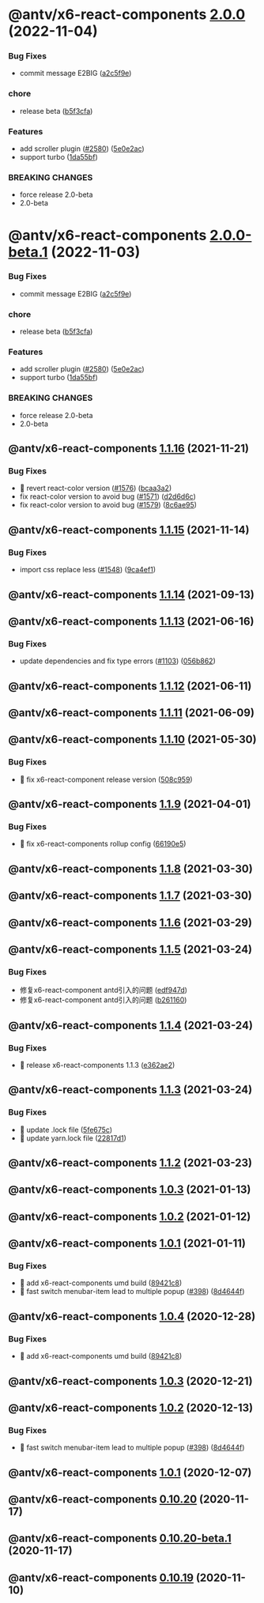 # @antv/x6-react-components [2.0.0](https://github.com/antvis/x6/compare/@antv/x6-react-components@1.1.16...@antv/x6-react-components@2.0.0) (2022-11-04)


### Bug Fixes

* commit message E2BIG ([a2c5f9e](https://github.com/antvis/x6/commit/a2c5f9e943ccf1d7ae478af30cb5022dd72e2e99))


### chore

* release beta ([b5f3cfa](https://github.com/antvis/x6/commit/b5f3cfa2042f5196a995a38a8f41f140cabdce57))


### Features

* add scroller plugin ([#2580](https://github.com/antvis/x6/issues/2580)) ([5e0e2ac](https://github.com/antvis/x6/commit/5e0e2acde7d7e259ea27d001983e950878d0ecc8))
* support turbo ([1da55bf](https://github.com/antvis/x6/commit/1da55bfda73edaa96515998b5766e9ed5f241ee9))


### BREAKING CHANGES

* force release 2.0-beta
* 2.0-beta

# @antv/x6-react-components [2.0.0-beta.1](https://github.com/antvis/x6/compare/@antv/x6-react-components@1.1.16...@antv/x6-react-components@2.0.0-beta.1) (2022-11-03)


### Bug Fixes

* commit message E2BIG ([a2c5f9e](https://github.com/antvis/x6/commit/a2c5f9e943ccf1d7ae478af30cb5022dd72e2e99))


### chore

* release beta ([b5f3cfa](https://github.com/antvis/x6/commit/b5f3cfa2042f5196a995a38a8f41f140cabdce57))


### Features

* add scroller plugin ([#2580](https://github.com/antvis/x6/issues/2580)) ([5e0e2ac](https://github.com/antvis/x6/commit/5e0e2acde7d7e259ea27d001983e950878d0ecc8))
* support turbo ([1da55bf](https://github.com/antvis/x6/commit/1da55bfda73edaa96515998b5766e9ed5f241ee9))


### BREAKING CHANGES

* force release 2.0-beta
* 2.0-beta

## @antv/x6-react-components [1.1.16](https://github.com/antvis/x6/compare/@antv/x6-react-components@1.1.15...@antv/x6-react-components@1.1.16) (2021-11-21)


### Bug Fixes

* 🐛 revert react-color version ([#1576](https://github.com/antvis/x6/issues/1576)) ([bcaa3a2](https://github.com/antvis/x6/commit/bcaa3a24bb5fa614d5c4299488af676000ed5b79))
* fix react-color version to avoid bug ([#1571](https://github.com/antvis/x6/issues/1571)) ([d2d6d6c](https://github.com/antvis/x6/commit/d2d6d6c661d40ddaf3df2d794c3fbd67703a4027))
* fix react-color version to avoid bug ([#1579](https://github.com/antvis/x6/issues/1579)) ([8c6ae95](https://github.com/antvis/x6/commit/8c6ae95ec39e71069f0d0791c99530f41b9f35aa))

## @antv/x6-react-components [1.1.15](https://github.com/antvis/x6/compare/@antv/x6-react-components@1.1.14...@antv/x6-react-components@1.1.15) (2021-11-14)


### Bug Fixes

* import css replace less ([#1548](https://github.com/antvis/x6/issues/1548)) ([9ca4ef1](https://github.com/antvis/x6/commit/9ca4ef1553b903ce1da83e20bd9e007d1e85f993))

## @antv/x6-react-components [1.1.14](https://github.com/antvis/x6/compare/@antv/x6-react-components@1.1.13...@antv/x6-react-components@1.1.14) (2021-09-13)

## @antv/x6-react-components [1.1.13](https://github.com/antvis/x6/compare/@antv/x6-react-components@1.1.12...@antv/x6-react-components@1.1.13) (2021-06-16)


### Bug Fixes

* update dependencies and fix type errors ([#1103](https://github.com/antvis/x6/issues/1103)) ([056b862](https://github.com/antvis/x6/commit/056b862b4efe7dbdc559cac7194c2453996acc07))

## @antv/x6-react-components [1.1.12](https://github.com/antvis/x6/compare/@antv/x6-react-components@1.1.11...@antv/x6-react-components@1.1.12) (2021-06-11)

## @antv/x6-react-components [1.1.11](https://github.com/antvis/x6/compare/@antv/x6-react-components@1.1.10...@antv/x6-react-components@1.1.11) (2021-06-09)

## @antv/x6-react-components [1.1.10](https://github.com/antvis/x6/compare/@antv/x6-react-components@1.1.9...@antv/x6-react-components@1.1.10) (2021-05-30)


### Bug Fixes

* 🐛 fix x6-react-component release version ([508c959](https://github.com/antvis/x6/commit/508c9592e9c2dda5888713c5b69b470ac35697fa))

## @antv/x6-react-components [1.1.9](https://github.com/antvis/x6/compare/@antv/x6-react-components@1.1.8...@antv/x6-react-components@1.1.9) (2021-04-01)


### Bug Fixes

* 🐛 fix x6-react-components rollup config ([66190e5](https://github.com/antvis/x6/commit/66190e5b980f6061d3219906e9dd200d20e61534))

## @antv/x6-react-components [1.1.8](https://github.com/antvis/x6/compare/@antv/x6-react-components@1.1.7...@antv/x6-react-components@1.1.8) (2021-03-30)

## @antv/x6-react-components [1.1.7](https://github.com/antvis/x6/compare/@antv/x6-react-components@1.1.6...@antv/x6-react-components@1.1.7) (2021-03-30)

## @antv/x6-react-components [1.1.6](https://github.com/antvis/x6/compare/@antv/x6-react-components@1.1.5...@antv/x6-react-components@1.1.6) (2021-03-29)

## @antv/x6-react-components [1.1.5](https://github.com/antvis/x6/compare/@antv/x6-react-components@1.1.4...@antv/x6-react-components@1.1.5) (2021-03-24)


### Bug Fixes

* 修复x6-react-component antd引入的问题 ([edf947d](https://github.com/antvis/x6/commit/edf947debc2d2ea22569a116c41c7af27d81d331))
* 修复x6-react-component antd引入的问题 ([b261160](https://github.com/antvis/x6/commit/b261160299a92a796cda8ca96710d7b3447aa815))

## @antv/x6-react-components [1.1.4](https://github.com/antvis/x6/compare/@antv/x6-react-components@1.1.3...@antv/x6-react-components@1.1.4) (2021-03-24)


### Bug Fixes

* 🐛 release x6-react-components 1.1.3 ([e362ae2](https://github.com/antvis/x6/commit/e362ae273fce752f0ee18da604cd6d3723320feb))

## @antv/x6-react-components [1.1.3](https://github.com/antvis/x6/compare/@antv/x6-react-components@1.1.2...@antv/x6-react-components@1.1.3) (2021-03-24)


### Bug Fixes

* 🐛 update .lock file ([5fe675c](https://github.com/antvis/x6/commit/5fe675cd1a68a8c50c1dc12fd22c8eb7c54e1e42))
* 🐛 update yarn.lock file ([22817d1](https://github.com/antvis/x6/commit/22817d1505e017b73fcc92896cd4032d42fe82b2))

## @antv/x6-react-components [1.1.2](https://github.com/antvis/x6/compare/@antv/x6-react-components@1.1.1...@antv/x6-react-components@1.1.2) (2021-03-23)

## @antv/x6-react-components [1.0.3](https://github.com/antvis/x6/compare/@antv/x6-react-components@1.0.2...@antv/x6-react-components@1.0.3) (2021-01-13)

## @antv/x6-react-components [1.0.2](https://github.com/antvis/x6/compare/@antv/x6-react-components@1.0.1...@antv/x6-react-components@1.0.2) (2021-01-12)

## @antv/x6-react-components [1.0.1](https://github.com/antvis/x6/compare/@antv/x6-react-components@1.0.0...@antv/x6-react-components@1.0.1) (2021-01-11)


### Bug Fixes

* 🐛 add x6-react-components umd build ([89421c8](https://github.com/antvis/x6/commit/89421c88afa141fe753cfca65a3c9132007057ce))
* 🐛 fast switch menubar-item lead to multiple popup ([#398](https://github.com/antvis/x6/issues/398)) ([8d4644f](https://github.com/antvis/x6/commit/8d4644f27c1f837a422703bcb1ef049c9c2794b8))

## @antv/x6-react-components [1.0.4](https://github.com/antvis/x6/compare/@antv/x6-react-components@1.0.3...@antv/x6-react-components@1.0.4) (2020-12-28)


### Bug Fixes

* 🐛 add x6-react-components umd build ([89421c8](https://github.com/antvis/x6/commit/89421c88afa141fe753cfca65a3c9132007057ce))

## @antv/x6-react-components [1.0.3](https://github.com/antvis/x6/compare/@antv/x6-react-components@1.0.2...@antv/x6-react-components@1.0.3) (2020-12-21)

## @antv/x6-react-components [1.0.2](https://github.com/antvis/x6/compare/@antv/x6-react-components@1.0.1...@antv/x6-react-components@1.0.2) (2020-12-13)


### Bug Fixes

* 🐛 fast switch menubar-item lead to multiple popup ([#398](https://github.com/antvis/x6/issues/398)) ([8d4644f](https://github.com/antvis/x6/commit/8d4644f27c1f837a422703bcb1ef049c9c2794b8))

## @antv/x6-react-components [1.0.1](https://github.com/antvis/x6/compare/@antv/x6-react-components@1.0.0...@antv/x6-react-components@1.0.1) (2020-12-07)

## @antv/x6-react-components [0.10.20](https://github.com/antvis/x6/compare/@antv/x6-react-components@0.10.19...@antv/x6-react-components@0.10.20) (2020-11-17)

## @antv/x6-react-components [0.10.20-beta.1](https://github.com/antvis/x6/compare/@antv/x6-react-components@0.10.19...@antv/x6-react-components@0.10.20-beta.1) (2020-11-17)

## @antv/x6-react-components [0.10.19](https://github.com/antvis/x6/compare/@antv/x6-react-components@0.10.18...@antv/x6-react-components@0.10.19) (2020-11-10)
